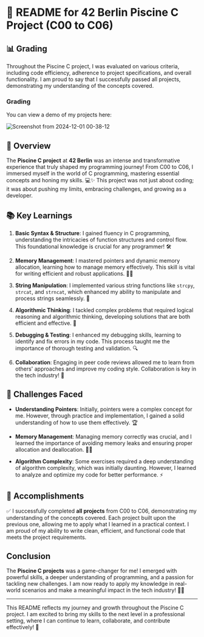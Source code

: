 # 🚀 README for 42 Berlin Piscine C Project (C00 to C06)
## 📊 Grading

Throughout the Piscine C project, I was evaluated on various criteria, including code efficiency, adherence to project specifications, and overall functionality. I am proud to say that I successfully passed all projects, demonstrating my understanding of the concepts covered. 

### Grading 
You can view a demo of my projects here: 

![Screenshot from 2024-12-01 00-38-12](https://github.com/user-attachments/assets/49dc6141-7736-49b1-ae91-170110cf137b)


## 🌟 Overview

The **Piscine C project** at **42 Berlin** was an intense and transformative experience that truly shaped my programming journey! From C00 to C06, I immersed myself in the world of C programming, mastering essential concepts and honing my skills. 💻✨ This project was not just about coding; it was about pushing my limits, embracing challenges, and growing as a developer.

## 📚 Key Learnings

1. **Basic Syntax & Structure**: I gained fluency in C programming, understanding the intricacies of function structures and control flow. This foundational knowledge is crucial for any programmer! 🛠️
   
2. **Memory Management**: I mastered pointers and dynamic memory allocation, learning how to manage memory effectively. This skill is vital for writing efficient and robust applications. 🧠💾

3. **String Manipulation**: I implemented various string functions like `strcpy`, `strcat`, and `strncat`, which enhanced my ability to manipulate and process strings seamlessly. 🔗

4. **Algorithmic Thinking**: I tackled complex problems that required logical reasoning and algorithmic thinking, developing solutions that are both efficient and effective. 🧩

5. **Debugging & Testing**: I enhanced my debugging skills, learning to identify and fix errors in my code. This process taught me the importance of thorough testing and validation. 🔍

6. **Collaboration**: Engaging in peer code reviews allowed me to learn from others' approaches and improve my coding style. Collaboration is key in the tech industry! 🤝

## 💪 Challenges Faced

- **Understanding Pointers**: Initially, pointers were a complex concept for me. However, through practice and implementation, I gained a solid understanding of how to use them effectively. 🏆

- **Memory Management**: Managing memory correctly was crucial, and I learned the importance of avoiding memory leaks and ensuring proper allocation and deallocation. 🚫💧

- **Algorithm Complexity**: Some exercises required a deep understanding of algorithm complexity, which was initially daunting. However, I learned to analyze and optimize my code for better performance. ⚡

## 🎉 Accomplishments

✅ I successfully completed **all projects** from C00 to C06, demonstrating my understanding of the concepts covered. Each project built upon the previous one, allowing me to apply what I learned in a practical context. I am proud of my ability to write clean, efficient, and functional code that meets the project requirements.

## Conclusion

The **Piscine C projects** was a game-changer for me! I emerged with powerful skills, a deeper understanding of programming, and a passion for tackling new challenges. I am now ready to apply my knowledge in real-world scenarios and make a meaningful impact in the tech industry! 🚀💪

---

This README reflects my journey and growth throughout the Piscine C project. I am excited to bring my skills to the next level in a professional setting, where I can continue to learn, collaborate, and contribute effectively! 🌟
